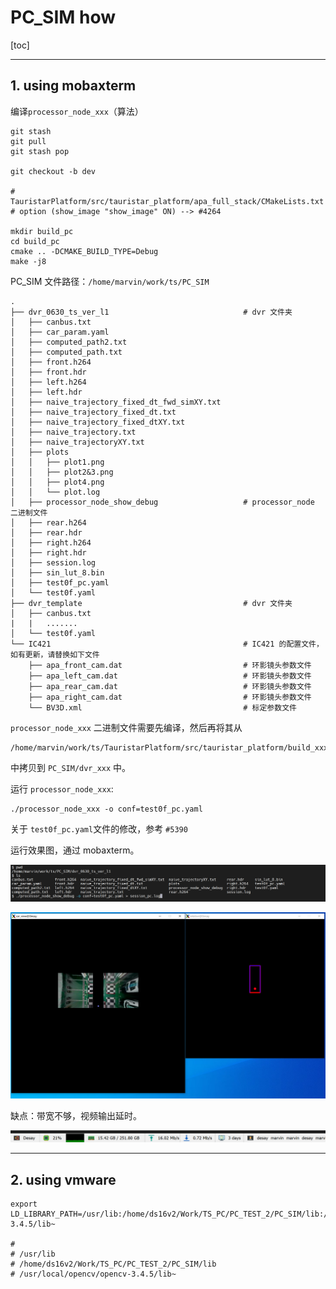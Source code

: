 # PC_SIM how

[toc]



---

## 1. using mobaxterm

编译`processor_node_xxx`（算法）

```
git stash
git pull
git stash pop

git checkout -b dev

# TauristarPlatform/src/tauristar_platform/apa_full_stack/CMakeLists.txt
# option (show_image "show_image" ON) --> #4264

mkdir build_pc
cd build_pc
cmake .. -DCMAKE_BUILD_TYPE=Debug
make -j8
```



PC_SIM 文件路径：`/home/marvin/work/ts/PC_SIM`

```
.
├── dvr_0630_ts_ver_l1								# dvr 文件夹
│   ├── canbus.txt
│   ├── car_param.yaml
│   ├── computed_path2.txt
│   ├── computed_path.txt
│   ├── front.h264
│   ├── front.hdr
│   ├── left.h264
│   ├── left.hdr
│   ├── naive_trajectory_fixed_dt_fwd_simXY.txt
│   ├── naive_trajectory_fixed_dt.txt
│   ├── naive_trajectory_fixed_dtXY.txt
│   ├── naive_trajectory.txt
│   ├── naive_trajectoryXY.txt
│   ├── plots
│   │   ├── plot1.png
│   │   ├── plot2&3.png
│   │   ├── plot4.png
│   │   └── plot.log
│   ├── processor_node_show_debug					# processor_node 二进制文件
│   ├── rear.h264
│   ├── rear.hdr
│   ├── right.h264
│   ├── right.hdr
│   ├── session.log
│   ├── sin_lut_8.bin
│   ├── test0f_pc.yaml
│   └── test0f.yaml
├── dvr_template									# dvr 文件夹
│   ├── canbus.txt
|   |	.......
│   └── test0f.yaml
└── IC421											# IC421 的配置文件，如有更新，请替换如下文件
    ├── apa_front_cam.dat							# 环影镜头参数文件
    ├── apa_left_cam.dat							# 环影镜头参数文件
    ├── apa_rear_cam.dat							# 环影镜头参数文件
    ├── apa_right_cam.dat							# 环影镜头参数文件
    └── BV3D.xml									# 标定参数文件
```



`processor_node_xxx` 二进制文件需要先编译，然后再将其从

```
/home/marvin/work/ts/TauristarPlatform/src/tauristar_platform/build_xxx/bin/  
```

中拷贝到 `PC_SIM/dvr_xxx` 中。



运行 `processor_node_xxx`:

```
./processor_node_xxx -o conf=test0f_pc.yaml
```



关于 `test0f_pc.yaml`文件的修改，参考 `#5390`



运行效果图，通过 mobaxterm。

![image-20210702195434934](pc_sim.assets/image-20210702195434934.png)

![image-20210702195555290](pc_sim.assets/image-20210702195555290.png)

缺点：带宽不够，视频输出延时。

![image-20210702195701467](pc_sim.assets/image-20210702195701467.png)



---

## 2. using vmware

```
export LD_LIBRARY_PATH=/usr/lib:/home/ds16v2/Work/TS_PC/PC_TEST_2/PC_SIM/lib:/usr/local/opencv/opencv-3.4.5/lib~

# 
# /usr/lib
# /home/ds16v2/Work/TS_PC/PC_TEST_2/PC_SIM/lib
# /usr/local/opencv/opencv-3.4.5/lib~
```

